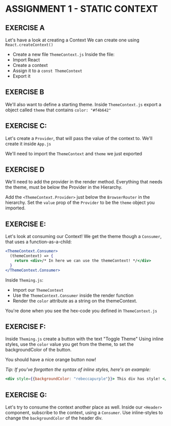 # ASSIGNMENT 1 - STATIC CONTEXT

## EXERCISE A
Let's have a look at creating a Context
We can create one using
`React.createContext()`

  - Create a new file `ThemeContext.js`
Inside the file:
  - Import React
  - Create a context
  - Assign it to a `const ThemeContext`
  - Export it

## EXERCISE B
We'll also want to define a starting theme.
Inside `ThemeContext.js` export a object called `theme`
that contains `color: "#f4b642"`

## EXERCISE C:
Let's create a `Provider`, that will pass the value of the context
to. We'll create it inside `App.js`

We'll need to import the `ThemeContext` and `theme` we just exported

## EXERCISE D
We'll need to add the provider in the render method.
Everything that needs the theme, must be below the Provider in the Hierarchy.

Add the `<ThemeContext.Provider>` just below the `BrowserRouter` in the hierarchy.
Set the `value` prop of the `Provider` to be the `theme` object you imported.

## EXERCISE E:
Let's look at consuming our Context!
We get the theme though a `Consumer`, that uses a function-as-a-child:
```jsx harmony
<ThemeContext.Consumer>
  (themeContext) => {
    return <div>/* In here we can use the themeContext! */</div>
  }
</ThemeContext.Consumer>
```
Inside `Theming.js`:

- Import our `ThemeContext`
- Use the `ThemeContext.Consumer` inside the render function
- Render the `color` attribute as a string on the themeContext.

You're done when you see the hex-code you defined in `ThemeContext.js`

## EXERCISE F:
Inside `Theming.js` create a button with the text "Toggle Theme"
Using inline styles, use the `color` value you get from the theme, to
set the backgroundColor of the button.

You should have a nice orange button now!

*Tip: If you've forgotten the syntax of inline styles, here's an example:*
```jsx harmony
<div style={{backgroundColor: "rebeccapurple"}}> This div has style! </div>
```

## EXERCISE G:
Let's try to consume the context another place as well.
Inside our `<Header>` component, subscribe to the context, using
a `Consumer`.
Use inline-styles to change the `backgroundColor` of the header div.
